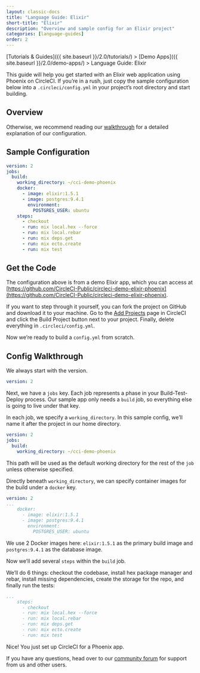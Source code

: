 ```yaml
---
layout: classic-docs
title: "Language Guide: Elixir"
short-title: "Elixir"
description: "Overview and sample config for an Elixir project"
categories: [language-guides]
order: 2
---
```


[Tutorials & Guides]({{ site.baseurl }}/2.0/tutorials/) > [Demo Apps]({{ site.baseurl }}/2.0/demo-apps/) > Language Guide: Elixir

This guide will help you get started with an Elixir web application using Phoenix on CircleCI. If you’re in a rush, just copy the sample configuration below into a `.circleci/config.yml` in your project’s root directory and start building.

## Overview

Otherwise, we recommend reading our [walkthrough](#config-walkthrough) for a detailed explanation of our configuration.

## Sample Configuration

```YAML
version: 2
jobs:
  build:
    working_directory: ~/cci-demo-phoenix
    docker:
      - image: elixir:1.5.1
      - image: postgres:9.4.1
        environment:
          POSTGRES_USER: ubuntu
    steps:
      - checkout
      - run: mix local.hex --force
      - run: mix local.rebar
      - run: mix deps.get
      - run: mix ecto.create
      - run: mix test
```

## Get the Code
The configuration above is from a demo Elixir app, which you can access at [https://github.com/CircleCI-Public/circleci-demo-elixir-phoenix](https://github.com/CircleCI-Public/circleci-demo-elixir-phoenix).

If you want to step through it yourself, you can fork the project on GitHub and download it to your machine. Go to the [Add Projects](https://circleci.com/add-projects) page in CircleCI and click the Build Project button next to your project. Finally, delete everything in `.circleci/config.yml`.

Now we’re ready to build a `config.yml` from scratch.

## Config Walkthrough

We always start with the version.

```YAML
version: 2
```

Next, we have a `jobs` key. Each job represents a phase in your Build-Test-Deploy process. Our sample app only needs a `build` job, so everything else is going to live under that key.

In each job, we specify a `working_directory`. In this sample config, we’ll name it after the project in our home directory.

```YAML
version: 2
jobs:
  build:
    working_directory: ~/cci-demo-phoenix
```

This path will be used as the default working directory for the rest of the `job` unless otherwise specified.

Directly beneath `working_directory`, we can specify container images for the build under a `docker` key.

```YAML
version: 2
...
    docker:
      - image: elixir:1.5.1
      - image: postgres:9.4.1
        environment:
          POSTGRES_USER: ubuntu
```

We use 2 Docker images here: `elixir:1.5.1` as the primary build image and `postgres:9.4.1` as the database image.

Now we’ll add several `steps` within the `build` job.

We’ll do 6 things: checkout the codebase, install hex package manager and rebar, install missing dependencies, create the storage for the repo, and finally run the tests:

```YAML
...
    steps:
      - checkout
      - run: mix local.hex --force
      - run: mix local.rebar
      - run: mix deps.get
      - run: mix ecto.create
      - run: mix test
```

Nice! You just set up CircleCI for a Phoenix app.

If you have any questions, head over to our [community forum](https://discuss.circleci.com/) for support from us and other users.

